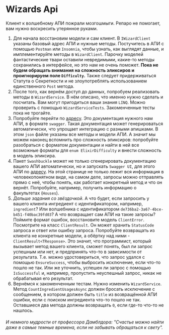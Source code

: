 # Wizards Api
Клиент к волшебному АПИ пожрали мозгошмыги. Репаро не помогает, вам нужно воскресить утерянное руками.
1. Для начала восстановим модели и сам клиент. В `IWizardClient` указаны базовый адрес АПИ и нужные методы. Постучитесь в АПИ с помощью `Postman` или `Insomnia`, чтобы узнать, как выглядят данные, и имплементируйте методы в `WizardClient`. Парочку моделей фантастические твари оставили невредимыми, какие-то методы сохранились в интерфейсе, но это нам не очень поможет. **Пока не будем обращать внимания на сложность эликсиров и проигнорируем поле `Difficulty`.** Также следует придерживаться Статута о Секретности и не злоупотреблять использованием единственного `Post` метода.
2. После того, как вернём доступ до данных, попробуем реализовать методы в `WizardService`. В нём описано, что именно нужно сделать и посчитать. Вам могут пригодиться ваши знания `LINQ`. Можно проверить с помощью `WizardServiceTests`. Закоменченные тесты пока не трогайте.
3. Попробуйте перейти по [адресу](https://wizard-world-api.herokuapp.com/swagger/v1/swagger.json). Это документация нужного нам АПИ, в формате `swagger`. Такая документация может генерироваться автоматически, что упрощает интеграцию с разными апишками. В этом `json` файле указаны все методы и модели АПИ. А значит мы можем наконец вспомнить про сложность эликсиров: попробуйте разобраться с форматом документации и найти в ней все возможные форматы для `enum ElixirDifficulty` и внести сложность в модель эликсира.
4. Пакет `Swashbuckle` может не только сгенерировать документацию вашего АПИ автоматически, но и запускать `Swagger UI`, для этого АПИ по [адресу](https://wizard-world-api.herokuapp.com/swagger/index.html). На этой странице не только лежит вся информация в человекопонятном виде, на самом деле, запросы можно отправлять прямо с неё, чтобы понять, как работает конкретный метод и что он вернёт. Попробуйте, например, получить информацию о факультетах (`Houses`).
5. *Дальше задания со звёздочкой*. А что будет, если запросить у вашего клиента ингредиент с идентификатором, например, `ingredient`? Или волшебника с идентификатором `de736ba2-3a67-4bce-b451-f40bac39fd03`? А что возвращает сам АПИ на такие запросы? Поймите формат ошибок, восстановите модель `ClientError`. Посмотрите на класс `ClientResult`. Он может хранить `StatusCode` запроса и ответ или ошибку запроса. Попробуйте возвращать из клиента не конкретные модели, а обёртку над ними - `ClientResult<TResponse>`. Это значит, что программист, который вызывает метод вашего клиента, сможет понять, был ли запрос успешным или нет, и предпринять что-то в зависимости от результата. Т.е. можно удостовериться, что запрос удался с помощью `EnsureSuccess`, чтобы выбросить исключение, если что-то пошло не так. Или же уточнить, успешен ли запрос с помощью `IsSuccessful` и, например, пропустить неуспешный запрос, никак не обрабатывая его результат.
6. Вернёмся к закоменченным тестам. Нужно изменить `WizardService`. Метод `CountIngredientUsagesAsync` должен бросать исключение с сообщением, в котором должен быть `title` из возвращённой АПИ ошибки, если с поиском ингредиента что-то пошло не так. Оставшиеся два метода должны возвращать `0`, если где-то что-то не нашлось. 

###### И немного мудрости от профессора Дамблдора: "Счастье можно найти даже в самые темные времена, если не забывать обращаться к свету".
